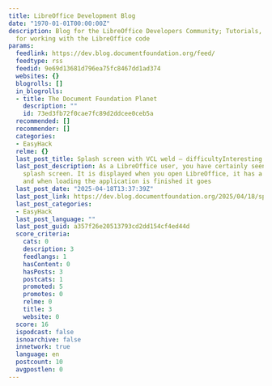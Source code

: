 ```yaml
---
title: LibreOffice Development Blog
date: "1970-01-01T00:00:00Z"
description: Blog for the LibreOffice Developers Community; Tutorials, tips and tricks
  for working with the LibreOffice code
params:
  feedlink: https://dev.blog.documentfoundation.org/feed/
  feedtype: rss
  feedid: 9e69d13681d796ea75fc8467dd1ad374
  websites: {}
  blogrolls: []
  in_blogrolls:
  - title: The Document Foundation Planet
    description: ""
    id: 73ed3fb72f0cae7fc89d2ddcee0ceb5a
  recommended: []
  recommender: []
  categories:
  - EasyHack
  relme: {}
  last_post_title: Splash screen with VCL weld – difficultyInteresting EasyHack
  last_post_description: As a LibreOffice user, you have certainly seen the LibreOffice
    splash screen. It is displayed when you open LibreOffice, it has a progress bar,
    and when loading the application is finished it goes
  last_post_date: "2025-04-18T13:37:39Z"
  last_post_link: https://dev.blog.documentfoundation.org/2025/04/18/splash-screen-with-vcl-weld-difficultyinteresting-easyhack/
  last_post_categories:
  - EasyHack
  last_post_language: ""
  last_post_guid: a357f26e20513793cd2dd154cf4ed44d
  score_criteria:
    cats: 0
    description: 3
    feedlangs: 1
    hasContent: 0
    hasPosts: 3
    postcats: 1
    promoted: 5
    promotes: 0
    relme: 0
    title: 3
    website: 0
  score: 16
  ispodcast: false
  isnoarchive: false
  innetwork: true
  language: en
  postcount: 10
  avgpostlen: 0
---
```

